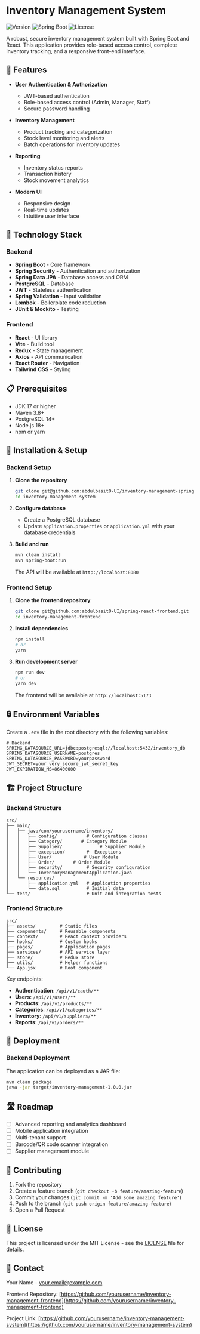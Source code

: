 # Inventory Management System

![Version](https://img.shields.io/badge/version-1.0.0-blue)
![Spring Boot](https://img.shields.io/badge/Spring%20Boot-3.2.0-brightgreen)
![License](https://img.shields.io/badge/license-MIT-green)

A robust, secure inventory management system built with Spring Boot and React. This application provides role-based access control, complete inventory tracking, and a responsive front-end interface.

## 🚀 Features

- **User Authentication & Authorization**
  - JWT-based authentication
  - Role-based access control (Admin, Manager, Staff)
  - Secure password handling

- **Inventory Management**
  - Product tracking and categorization
  - Stock level monitoring and alerts
  - Batch operations for inventory updates

- **Reporting**
  - Inventory status reports
  - Transaction history
  - Stock movement analytics

- **Modern UI**
  - Responsive design
  - Real-time updates
  - Intuitive user interface

## 🔧 Technology Stack

### Backend
- **Spring Boot** - Core framework
- **Spring Security** - Authentication and authorization
- **Spring Data JPA** - Database access and ORM
- **PostgreSQL** - Database
- **JWT** - Stateless authentication
- **Spring Validation** - Input validation
- **Lombok** - Boilerplate code reduction
- **JUnit & Mockito** - Testing

### Frontend
- **React** - UI library
- **Vite** - Build tool
- **Redux** - State management
- **Axios** - API communication
- **React Router** - Navigation
- **Tailwind CSS** - Styling

## 📋 Prerequisites

- JDK 17 or higher
- Maven 3.8+
- PostgreSQL 14+
- Node.js 18+
- npm or yarn

## 🔌 Installation & Setup

### Backend Setup

1. **Clone the repository**
   ```bash
   git clone git@github.com:abdulbasit0-UI/inventory-management-spring-boot.git
   cd inventory-management-system
   ```

2. **Configure database**
   - Create a PostgreSQL database
   - Update `application.properties` or `application.yml` with your database credentials

3. **Build and run**
   ```bash
   mvn clean install
   mvn spring-boot:run
   ```
   The API will be available at `http://localhost:8080`

### Frontend Setup

1. **Clone the frontend repository**
   ```bash
   git clone git@github.com:abdulbasit0-UI/spring-react-frontend.git
   cd inventory-management-frontend
   ```

2. **Install dependencies**
   ```bash
   npm install
   # or
   yarn
   ```

3. **Run development server**
   ```bash
   npm run dev
   # or
   yarn dev
   ```
   The frontend will be available at `http://localhost:5173`

## 🔒 Environment Variables

Create a `.env` file in the root directory with the following variables:

```
# Backend
SPRING_DATASOURCE_URL=jdbc:postgresql://localhost:5432/inventory_db
SPRING_DATASOURCE_USERNAME=postgres
SPRING_DATASOURCE_PASSWORD=yourpassword
JWT_SECRET=your_very_secure_jwt_secret_key
JWT_EXPIRATION_MS=86400000

```

## 🏗️ Project Structure

### Backend Structure

```
src/
├── main/
│   ├── java/com/yourusername/inventory/
│   │   ├── config/           # Configuration classes
│   │   ├── Category/       # Category Module
│   │   ├── Supplier/              # Supplier Module
│   │   ├── exception/        #  Exceptions
│   │   ├── User/            # User Module
│   │   ├── Order/       # Order Module
│   │   ├── security/         # Security configuration
│   │   └── InventoryManagementApplication.java
│   └── resources/
│       ├── application.yml   # Application properties
│       └── data.sql          # Initial data
└── test/                     # Unit and integration tests
```

### Frontend Structure

```
src/
├── assets/         # Static files
├── components/     # Reusable components
├── context/        # React context providers
├── hooks/          # Custom hooks
├── pages/          # Application pages
├── services/       # API service layer
├── store/          # Redux store
├── utils/          # Helper functions
└── App.jsx         # Root component
```


Key endpoints:

- **Authentication**: `/api/v1/cauth/**`
- **Users**: `/api/v1/users/**`
- **Products**: `/api/v1/products/**`
- **Categories**: `/api/v1/categories/**`
- **Inventory**: `/api/v1/suppliers/**`
- **Reports**: `/api/v1/orders/**`





## 🚀 Deployment

### Backend Deployment

The application can be deployed as a JAR file:

```bash
mvn clean package
java -jar target/inventory-management-1.0.0.jar
```

## 🛣️ Roadmap

- [ ] Advanced reporting and analytics dashboard
- [ ] Mobile application integration
- [ ] Multi-tenant support
- [ ] Barcode/QR code scanner integration
- [ ] Supplier management module

## 👥 Contributing

1. Fork the repository
2. Create a feature branch (`git checkout -b feature/amazing-feature`)
3. Commit your changes (`git commit -m 'Add some amazing feature'`)
4. Push to the branch (`git push origin feature/amazing-feature`)
5. Open a Pull Request

## 📄 License

This project is licensed under the MIT License - see the [LICENSE](LICENSE) file for details.

## 📧 Contact

Your Name - [your.email@example.com](mailto:your.email@example.com)

Frontend Repository: [https://github.com/yourusername/inventory-management-frontend](https://github.com/yourusername/inventory-management-frontend)

Project Link: [https://github.com/yourusername/inventory-management-system](https://github.com/yourusername/inventory-management-system)
